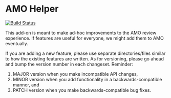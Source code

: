 # AMO Helper

[![Build Status](https://github.com/kewisch/amo-helper/workflows/Build/badge.svg)](https://github.com/kewisch/amo-helper/actions?workflow=Build)

This add-on is meant to make ad-hoc improvements to the AMO review experience.
If features are useful for everyone, we might add them to AMO eventually.

If you are adding a new feature, please use separate directories/files similar
to how the existing features are written. As for versioning, please go ahead
and bump the version number in each changeset. Reminder:

1. MAJOR version when you make incompatible API changes,
2. MINOR version when you add functionality in a backwards-compatible manner, and
3. PATCH version when you make backwards-compatible bug fixes.
